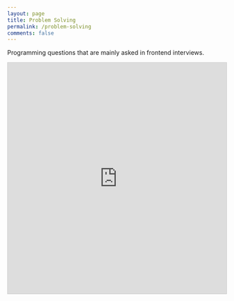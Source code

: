 ```yaml
---
layout: page 
title: Problem Solving
permalink: /problem-solving
comments: false
---
```


Programming questions that are mainly asked in frontend interviews.

<div class="row justify-content-between">
    <div class="col-md-12 pr-5">
        <iframe class="airtable-embed" src="https://airtable.com/embed/shrLyhH45eV4Mb2Bc?backgroundColor=yellow&viewControls=on" frameborder="0" onmousewheel="" width="100%" height="533" style="background: transparent; border: 1px solid #ccc;"></iframe>
    </div>
</div>